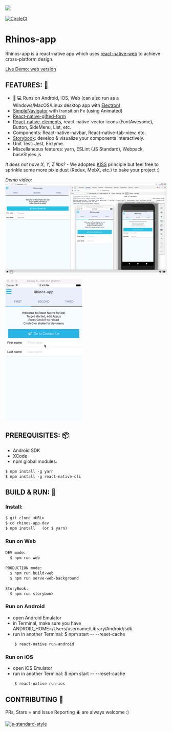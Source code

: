 <img src="http://cdn.shopify.com/s/files/1/0249/0754/products/Rhino_1.jpg?v=1470910706" width="100">

[![CircleCI](https://circleci.com/gh/rhinos-app/rhinos-app-dev.svg?style=svg)](https://circleci.com/gh/rhinos-app/rhinos-app-dev)

# Rhinos-app
Rhinos-app is a react-native app which uses [react-native-web](https://github.com/necolas/react-native-web) to achieve cross-platform design. 

[Live Demo: web version](http://45.56.126.43:8300/)

## FEATURES: :star2:
  * :iphone: :computer: Runs on Android, iOS, Web (can also run as a Windows/MacOS/Linux desktop app with [Electron](https://github.com/electron/electron))
  * [SimpleNavigator](app/components/SimpleNavigator/SimpleNavigator.js) with transition Fx (using Animated)
  * [React-native-gifted-form](https://github.com/FaridSafi/react-native-gifted-form)
  * [React-native-elements](https://github.com/react-native-community/react-native-elements), react-native-vector-icons (FontAwesome), Button, SideMenu, List, etc.
  * Components: React-native-navbar, React-native-tab-view, etc.
  * [Storybook](https://github.com/storybooks/react-storybook): develop & visualize your components interactively.
  * Unit Test: Jest, Enzyme.
  * Miscellaneous features: yarn, ESLint (JS Standard), Webpack, baseStyles.js

*It does not have X, Y, Z libs?* - We adopted [KISS](https://en.wikipedia.org/wiki/KISS_principle) principle but feel free to sprinkle some more pixie dust (Redux, MobX, etc.) to bake your project :)

*Demo video:*
[![Demo video](docs/assets/demo.png)](https://www.youtube.com/watch?v=tJRVfUz6vbI)

<img src="docs/assets/demo-ios.gif" width="240">

## PREREQUISITES: :package:
  * Android SDK
  * XCode
  * npm global modules:
```
$ npm install -g yarn
$ npm install -g react-native-cli
```

## BUILD & RUN: :wrench:

### Install:
```
$ git clone <URL>
$ cd rhinos-app-dev
$ npm install   (or $ yarn)
```

### Run on Web
```
DEV mode:
  $ npm run web
  
PRODUCTION mode:
  $ npm run build-web
  $ npm run serve-web-background
  
StoryBook:
  $ npm run storybook
```

### Run on Android
  * open Android Emulator
  * in Terminal, make sure you have ANDROID_HOME=/Users/username/Library/Android/sdk
  * run in another Terminal: $ npm start -- --reset-cache

``` 
    $ react-native run-android
``` 

### Run on iOS
  * open iOS Emulator
  * run in another Terminal: $ npm start -- --reset-cache

```    
    $ react-native run-ios
```

## CONTRIBUTING :raised_hands:
PRs, Stars :star: and Issue Reporting :beetle: are always welcome :)

[![js-standard-style](https://cdn.rawgit.com/feross/standard/master/badge.svg)](http://standardjs.com)
